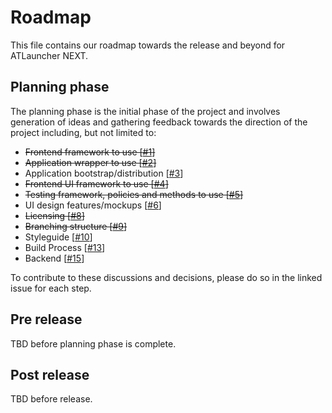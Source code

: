 # Roadmap
This file contains our roadmap towards the release and beyond for ATLauncher NEXT.

## Planning phase
The planning phase is the initial phase of the project and involves generation of ideas and gathering feedback towards the direction of the project including, but not limited to:

- ~~Frontend framework to use [[#1](https://github.com/ATLauncher/ATLauncher-NEXT/issues/1)]~~
- ~~Application wrapper to use [[#2](https://github.com/ATLauncher/ATLauncher-NEXT/issues/2)]~~
- Application bootstrap/distribution [[#3](https://github.com/ATLauncher/ATLauncher-NEXT/issues/3)]
- ~~Frontend UI framework to use [[#4](https://github.com/ATLauncher/ATLauncher-NEXT/issues/4)]~~
- ~~Testing framework, policies and methods to use [[#5](https://github.com/ATLauncher/ATLauncher-NEXT/issues/5)]~~
- UI design features/mockups [[#6](https://github.com/ATLauncher/ATLauncher-NEXT/issues/6)]
- ~~Licensing [[#8](https://github.com/ATLauncher/ATLauncher-NEXT/issues/8)]~~
- ~~Branching structure [[#9](https://github.com/ATLauncher/ATLauncher-NEXT/issues/9)]~~
- Styleguide [[#10](https://github.com/ATLauncher/ATLauncher-NEXT/issues/10)]
- Build Process [[#13](https://github.com/ATLauncher/ATLauncher-NEXT/issues/13)]
- Backend [[#15](https://github.com/ATLauncher/ATLauncher-NEXT/issues/15)]

To contribute to these discussions and decisions, please do so in the linked issue for each step.

## Pre release
TBD before planning phase is complete.

## Post release
TBD before release.
